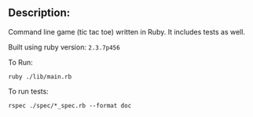 ## Description: 
Command line game (tic tac toe) written in Ruby. It includes tests as well.

Built using ruby version: `2.3.7p456`

To Run: 

```
ruby ./lib/main.rb
```

To run tests:

```
rspec ./spec/*_spec.rb --format doc
```